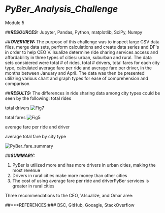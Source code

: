 # ***PyBer_Analysis_Challenge***
Module 5

##***RESOURCES:***
Jupyter, Pandas, Python, matplotlib, SciPy, Numpy

##***OVERVIEW:***
The purpose of this challenge was to inspect large CSV data files, merge data sets, perform calculations and create data series and DF's in order to help CEO V. Isualize determine ride sharing services access and affordability in three types of cities: urban, suburban and rural. The data sets considered were total # of rides, total # drivers, total fares for each city type, calculated average fare per ride and average fare per driver, in the months between January and April. The data was then be presented utilizing various chart and graph types for ease of comprehension and comparison.

##***RESULTS:***
The differences in ride sharing data among city types could be seen by the following:
total rides

total drivers
![Fig7](https://user-images.githubusercontent.com/90135381/144482421-13928bbd-3a16-4d88-8eef-568bd059d5a4.png)




total fares
![Fig5](https://user-images.githubusercontent.com/90135381/144482489-7aab1ab7-7ac2-47cb-9815-2077612f87d0.png)




average fare per ride and driver

average total fare by city type

![PyBer_fare_summary](https://user-images.githubusercontent.com/90135381/144482116-3242a8c7-ebb1-4842-a407-d246cc4c80d2.png)


##***SUMMARY:***

1. PyBer is utilized more and has more drivers in urban cities, making the most revenue
2. Drivers in rural cities make more money than other cities
3. The cost of using average fare per ride and driverPyBer services is greater in rural cities

Three recommendations to the CEO, V.Isualize, and Omar aree:






##***REFERENCES:### BSC, GitHub, Gooagle, StackOverflow
